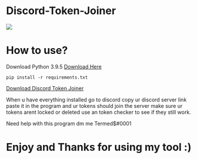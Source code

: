 # Discord-Token-Joiner

<img src="https://media.discordapp.net/attachments/755957691381186560/1005125754994036856/A44B1CC0-E81B-4069-8B7F-8A4CB183EF69.gif">

# How to use?

Download Python 3.9.5
<a href="https://www.python.org/downloads/release/python-395/">Download Here</a>


```pip install -r requirements.txt```

<a href="https://codeload.github.com/NathanOnTop/Discord-Token-Joiner/zip/refs/heads/main?token=AY575KXGV7K4UJ353JJAW3LC7P6V2">Download Discord Token Joiner</a>

When u have everything installed go to discord copy ur discord server link paste it in the program and ur tokens should join the server 
make sure ur tokens arent locked or deleted use an token checker to see if they still work.

Need help with this program dm me Termed$#0001

# Enjoy and Thanks for using my tool :)
